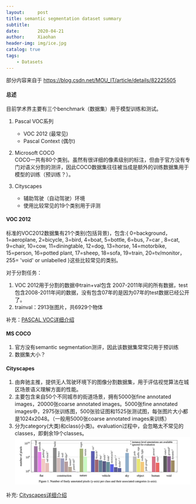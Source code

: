 ```yaml
---
layout:     post
title: semantic segmentation dataset summary
subtitle:   
date:       2020-04-21
author:     Xiaohan
header-img: img/ice.jpg
catalog: true
tags:
    - Datasets
---
```


部分内容来自于 https://blog.csdn.net/MOU_IT/article/details/82225505

#### 总述
目前学术界主要有三个benchmark（数据集）用于模型训练和测试。
1. Pascal VOC系列
    * VOC 2012 (最常见)
    * Pascal Context (偶尔)
    
1. Microsoft COCO  
    COCO一共有80个类别。虽然有很详细的像素级别的标注，但由于官方没有专门对语义分割的测评，因此COCO数据集往往被当成是额外的训练数据集用于模型的训练（预训练？）。
    
3. Cityscapes
    * 辅助驾驶（自动驾驶）环境
    * 使用比较常见的19个类别用于评测

#### VOC 2012

标准的VOC2012数据集有21个类别(包括背景)，包含:{ 0=background，1=aeroplane, 2=bicycle, 3=bird, 4=boat, 5=bottle, 6=bus, 7=car , 8=cat, 9=chair, 10=cow, 11=diningtable, 12=dog, 13=horse, 14=motorbike, 15=person, 16=potted plant, 17=sheep, 18=sofa, 19=train, 20=tv/monitor，255= 'void' or unlabelled }这些比较常见的类别。

对于分割任务：
1. VOC 2012用于分割的数据中train+val包含 2007-2011年间的所有数据，test包含2008-2011年间的数据，没有包含07年的是因为07年的test数据已经公开了。
2. trainval：2913张图片，共6929个物体

补充：[PASCAL VOC详细介绍](https://arleyzhang.github.io/articles/1dc20586/)

#### MS COCO
1. 官方没有semantic segmentation测评，因此该数据集常常只用于预训练
2. 数据集大小？

#### Cityscapes
1. 由奔驰主推，提供无人驾驶环境下的图像分割数据集，用于评估视觉算法在城区场景语义理解方面的性能。
2. 主要包含来自50个不同城市的街道场景，拥有5000张fine annotated images，20000张coarse annotated images。5000张fine annotated images中，2975张训练图，500张验证图和1525张测试图，每张图片大小都是1024x2048。（一般用5000张coarse annotated images来训练）
3. 分为category(大类)和class(小类)。evaluation过程中，会忽略太不常见的classes，即剩余19个classes。
![-w721](/img/15875266001958.jpg)


补充: [Cityscapes详细介绍](https://niecongchong.github.io/2019/08/10/CityScapes%E6%95%B0%E6%8D%AE%E9%9B%86%E7%AE%80%E4%BB%8B%E4%B8%8E%E6%95%B0%E6%8D%AE%E5%A4%84%E7%90%86%E5%92%8C%E7%B2%BE%E5%BA%A6%E6%8C%87%E6%A0%87/)




    